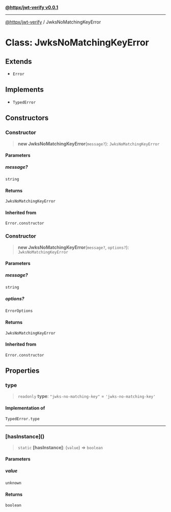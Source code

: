 [**@httpx/jwt-verify v0.0.1**](../README.md)

***

[@httpx/jwt-verify](../README.md) / JwksNoMatchingKeyError

# Class: JwksNoMatchingKeyError

## Extends

- `Error`

## Implements

- `TypedError`

## Constructors

### Constructor

> **new JwksNoMatchingKeyError**(`message?`): `JwksNoMatchingKeyError`

#### Parameters

##### message?

`string`

#### Returns

`JwksNoMatchingKeyError`

#### Inherited from

`Error.constructor`

### Constructor

> **new JwksNoMatchingKeyError**(`message?`, `options?`): `JwksNoMatchingKeyError`

#### Parameters

##### message?

`string`

##### options?

`ErrorOptions`

#### Returns

`JwksNoMatchingKeyError`

#### Inherited from

`Error.constructor`

## Properties

### type

> `readonly` **type**: `"jwks-no-matching-key"` = `'jwks-no-matching-key'`

#### Implementation of

`TypedError.type`

***

### \[hasInstance\]()

> `static` **\[hasInstance\]**: (`value`) => `boolean`

#### Parameters

##### value

`unknown`

#### Returns

`boolean`

